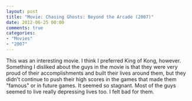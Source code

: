 ```yaml
---
layout: post
title: "Movie: Chasing Ghosts: Beyond the Arcade (2007)"
date: 2012-06-25 00:00
comments: true
categories:
- "Movies"
- "2007"
---
```


This was an interesting movie. I think I preferred King of Kong,
however. Something I disliked about the guys in the movie is that
they were very proud of their accomplishments and built their lives
around them, but they didn't continue to push their high scores in
the games that made them "famous" or in future games. It seemed so
stagnant. Most of the guys seemed to live really depressing lives
too. I felt bad for them.
